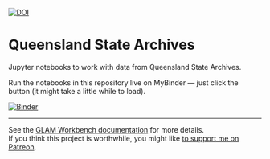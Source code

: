 [![DOI](https://zenodo.org/badge/DOI/10.5281/zenodo.3549574.svg)](https://doi.org/10.5281/zenodo.3549574)

# Queensland State Archives

Jupyter notebooks to work with data from Queensland State Archives.

Run the notebooks in this repository live on MyBinder — just click the button (it might take a little while to load).

[![Binder](https://mybinder.org/badge.svg)](https://mybinder.org/v2/gh/GLAM-Workbench/queensland-state-archives/master)

----

See the [GLAM Workbench documentation](https://glam-workbench.github.io/) for more details.  
If you think this project is worthwhile, you might like [to support me on Patreon](https://www.patreon.com/timsherratt).
